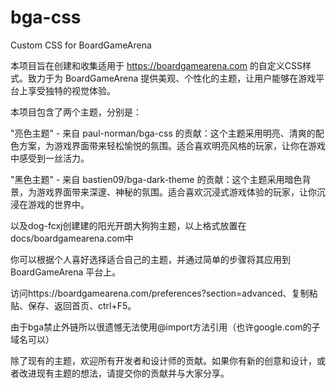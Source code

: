# bga-css

Custom CSS for BoardGameArena 

本项目旨在创建和收集适用于 https://boardgamearena.com 的自定义CSS样式。致力于为 BoardGameArena 提供美观、个性化的主题，让用户能够在游戏平台上享受独特的视觉体验。

本项目包含了两个主题，分别是：

"亮色主题" - 来自 paul-norman/bga-css 的贡献：这个主题采用明亮、清爽的配色方案，为游戏界面带来轻松愉悦的氛围。适合喜欢明亮风格的玩家，让你在游戏中感受到一丝活力。

"黑色主题" - 来自 bastien09/bga-dark-theme 的贡献：这个主题采用暗色背景，为游戏界面带来深邃、神秘的氛围。适合喜欢沉浸式游戏体验的玩家，让你沉浸在游戏的世界中。

以及dog-fcxj创建建的阳光开朗大狗狗主题，以上格式放置在docs/boardgamearena.com中

你可以根据个人喜好选择适合自己的主题，并通过简单的步骤将其应用到 BoardGameArena 平台上。

访问https://boardgamearena.com/preferences?section=advanced、复制粘贴、保存、返回首页、ctrl+F5。

由于bga禁止外链所以很遗憾无法使用@import方法引用（也许google.com的子域名可以）

除了现有的主题，欢迎所有开发者和设计师的贡献。如果你有新的创意和设计，或者改进现有主题的想法，请提交你的贡献并与大家分享。
